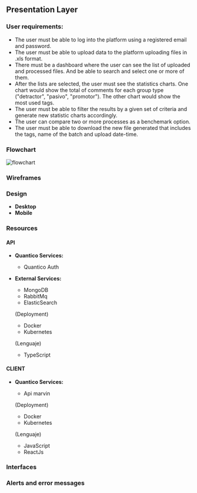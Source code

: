 ## Presentation Layer

### User requirements:

- The user must be able to log into the platform using a registered email and password.
- The user must be able to upload data to the platform uploading files in .xls format. 
- There must be a dashboard where the user can see the list of uploaded and processed files. And be able to search and select one or more of them.
- After the lists are selected, the user must see the statistics charts. One chart would show the total of comments for each group type ("detractor", "pasivo", "promotor"). The other chart would show the most used tags.
- The user must be able to filter the results by a given set of criteria and generate new statistic charts accordingly. 
- The user can compare two or more processes as a benchemark option.
- The user must be able to download the new file generated that includes the tags, name of the batch and upload date-time.

### Flowchart

![flowchart](https://viewer.diagrams.net/?highlight=0000ff&edit=_blank&layers=1&title=Marvin%20Flowchart.drawio#Uhttps%3A%2F%2Fdrive.google.com%2Fuc%3Fid%3D1KTudZi9reDEVkOEtP-Xxf_GfMha9MlaZ%26export%3Ddownload 
':include :type=iframe width=100% height=400px')

### Wireframes

### Design

- **Desktop**
- **Mobile**

### Resources

#### API

- **Quantico Services:**
    - Quantico Auth

- **External Services:**
    - MongoDB
    - RabbitMq
    - ElasticSearch

    (Deployment)
    - Docker
    - Kubernetes

    (Lenguaje)
    - TypeScript

#### CLIENT

- **Quantico Services:**
    - Api marvin

    (Deployment)
    - Docker
    - Kubernetes

    (Lenguaje)
    - JavaScript 
    - ReactJs

### Interfaces

### Alerts and error messages
